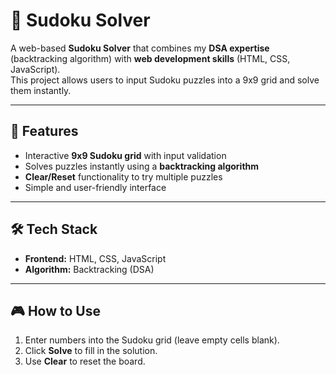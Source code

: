 # 🧩 Sudoku Solver

A web-based **Sudoku Solver** that combines my **DSA expertise** (backtracking algorithm) with **web development skills** (HTML, CSS, JavaScript).  
This project allows users to input Sudoku puzzles into a 9x9 grid and solve them instantly.

---

## 🚀 Features
- Interactive **9x9 Sudoku grid** with input validation  
- Solves puzzles instantly using a **backtracking algorithm**  
- **Clear/Reset** functionality to try multiple puzzles  
- Simple and user-friendly interface  

---

## 🛠️ Tech Stack
- **Frontend:** HTML, CSS, JavaScript  
- **Algorithm:** Backtracking (DSA)  

---

## 🎮 How to Use
1. Enter numbers into the Sudoku grid (leave empty cells blank).  
2. Click **Solve** to fill in the solution.  
3. Use **Clear** to reset the board.  
